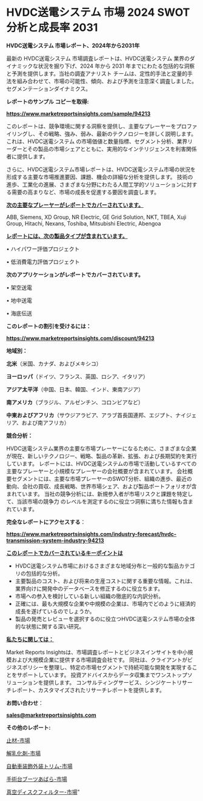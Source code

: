 # HVDC送電システム 市場 2024 SWOT 分析と成長率 2031

<strong>HVDC送電システム 市場レポート、2024年から2031年</strong>

最新の HVDC送電システム 市場調査レポートは、HVDC送電システム 業界のダイナミックな状況を掘り下げ、2024 年から 2031 年までにわたる包括的な洞察と予測を提供します。当社の調査アナリスト チームは、定性的手法と定量的手法を組み合わせて、市場の可能性、傾向、および予測を注意深く調査しました。 セグメンテーションダイナミクス。



<strong>レポートのサンプル コピーを取得:</strong> <a href=https://www.marketreportsinsights.com/sample/94213>

<strong><u>https://www.marketreportsinsights.com/sample/94213</u></strong></a>

このレポートは、競争環境に関する洞察を提供し、主要なプレーヤーをプロファイリングし、その戦略、強み、弱み、最新のテクノロジーを詳しく説明します。 これは、HVDC送電システム の市場価値と数量指標、セグメント分析、業界リーダーとその製品の市場シェアとともに、実用的なインテリジェンスを利害関係者に提供します。

さらに、HVDC送電システム市場レポートは、HVDC送電システム市場の状況を形成する主要な市場推進要因、課題、機会の詳細な分析を提供します。 技術の進歩、工業化の進展、さまざまな分野にわたる人間工学的ソリューションに対する需要の高まりなど、市場の成長を促進する要因を調査します。



<strong><u>次の主要なプレーヤーがレポートでカバーされています。</u></strong>

ABB, Siemens, XD Group, NR Electric, GE Grid Solution, NKT, TBEA, Xuji Group, Hitachi, Nexans, Toshiba, Mitsubishi Electric, Abengoa



<strong><u><b>レポートには、次の製品タイプが含まれています。</b></u></strong>

• ハイパワー評価プロジェクト

• 低消費電力評価プロジェクト



<strong><b>次のアプリケーションがレポートでカバーされています。</b></strong>

• 架空送電

• 地中送電

• 海底伝送



<strong><b>このレポートの割引を受けるには：</b></strong><a href=https://www.marketreportsinsights.com/discount/94213>

<strong><u>https://www.marketreportsinsights.com/discount/94213</u></strong></a>



<strong>地域別：</strong>



<strong>北米</strong>（米国、カナダ、およびメキシコ）



<strong>ヨーロッパ</strong>（ドイツ、フランス、英国、ロシア、イタリア）



<strong>アジア太平洋</strong>（中国、日本、韓国、インド、東南アジア）



<strong>南アメリカ</strong>（ブラジル、アルゼンチン、コロンビアなど）



<strong>中東およびアフリカ</strong>（サウジアラビア、アラブ首長国連邦、エジプト、ナイジェリア、および南アフリカ）



<strong>競合分析：</strong>

HVDC送電システム業界の主要な市場プレーヤーになるために、さまざまな企業が現在、新しいテクノロジー、戦略、製品の革新、拡張、および長期契約を実行しています。 レポートには、HVDC送電システムの市場で活動しているすべての主要なプレーヤーと小規模なプレーヤーの会社概要が含まれています。 会社概要セグメントには、主要な市場プレーヤーのSWOT分析、組織の進歩、最近の動向、会社の買収、成長戦略、世界市場シェア、および製品ポートフォリオが含まれています。 当社の競争分析には、新規参入者が市場リスクと課題を特定して、当該市場の競争力 のレベルを測定するのに役立つ洞察に満ちた情報も含まれています。



<strong>完全なレポートにアクセスする</strong>：

<a href=https://www.marketreportsinsights.com/industry-forecast/hvdc-transmission-system-industry-94213>

<strong><u>https://www.marketreportsinsights.com/industry-forecast/hvdc-transmission-system-industry-94213</u></strong></a>



<strong><u><b>このレポートでカバーされているキーポイントは</b></u></strong>
<ul>
  <li>HVDC送電システム市場におけるさまざまな地域分布と一般的な製品カテゴリの包括的な分析。</li>
  <li>主要製品のコスト、および将来の生産コストに関する重要な情報。これは、業界向けに開発中のデータベースを修正するのに役立ちます。</li>
  <li>市場への参入を検討している新しい組織の徹底的な内訳分析。</li>
  <li>正確には、最も大規模な企業や中規模の企業は、市場内でどのように経済的成長を遂げているのでしょうか。</li>
  <li>製品の発売とレビューを選択するのに役立つHVDC送電システム市場の全体的な状態に関する深い研究。</li>
</ul>


<strong><u><b>私たちに関しては：</b></u></strong>

Market Reports Insightsは、市場調査レポートとビジネスインサイトを中小規模および大規模企業に提供する市場調査会社です。 同社は、クライアントがビジネスポリシーを整理し、特定の市場セグメントで持続可能な開発を実現することをサポートしています。 投資アドバイスからデータ収集までワンストップソリューションを提供します。 コンサルティングサービス、シンジケートリサーチレポート、カスタマイズされたリサーチレポートを提供します。



<strong><b>お問い合わせ</b></strong>：

<a href=mailto:sales@marketreportsinsights.com>

<strong><u>sales@marketreportsinsights.com</u></strong></a>



<strong>その他のレポート:</strong>

<a href=https://www.linkedin.com/pulse/止材-市場-2023-新興市場-将来の動向と市場需要-2030-pr-news-hub-nqlpf/>止材-市場</a>

<a href=https://www.linkedin.com/pulse/解乳化剤-市場-2023-収益と成長ドライバー-2030-consumer-connection-collective-360-dl4qf/>解乳化剤-市場</a>

<a href=https://www.linkedin.com/pulse/自動車装飾外装トリム-市場-2023-推進要因と成長機会-2030-analytics-achievers-24-analysis-yibcf/>自動車装飾外装トリム-市場</a>

<a href=https://www.linkedin.com/pulse/手術台ブーツあばら-市場-2023-swot-分析と最新イノベーション-2030-pr-news-hub-r1dmf/>手術台ブーツあばら-市場</a>

<a href=https://www.linkedin.com/pulse/真空ディスクフィルター-市場-2023-総利益と主要ベンダー-2030-d39df/>真空ディスクフィルター-市場</a>"

